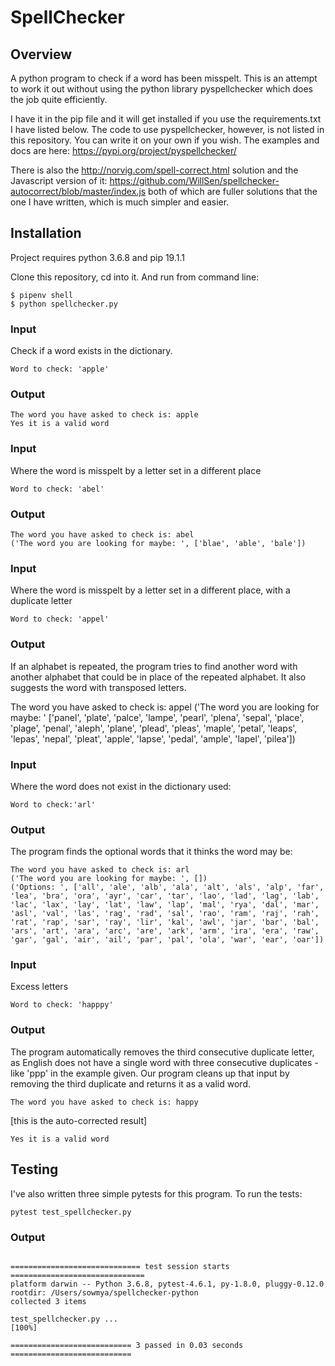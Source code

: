 # SpellChecker


## Overview

A python program to check if a word has been misspelt. This is an attempt to work it out without using the python library pyspellchecker which does
the job quite efficiently.

I have it in the pip file and it will get installed if you use the requirements.txt I have listed below. The code to use pyspellchecker, however, is not listed in this repository. You can write it on your own if you wish. The examples and docs are here:
https://pypi.org/project/pyspellchecker/

There is also the http://norvig.com/spell-correct.html 
solution and the Javascript version of it:
https://github.com/WillSen/spellchecker-autocorrect/blob/master/index.js both of which are fuller solutions that the one I have written, which is much simpler and easier.

## Installation

Project requires python 3.6.8 and pip 19.1.1


Clone this repository, cd into it. And run from command line:

```
$ pipenv shell
$ python spellchecker.py 
```

### Input

Check if a word exists in the dictionary. 

```
Word to check: 'apple'
```

### Output

```
The word you have asked to check is: apple
Yes it is a valid word

```

### Input

Where the word is misspelt by a letter set in a different place

```
Word to check: 'abel'

```

### Output

```
The word you have asked to check is: abel
('The word you are looking for maybe: ', ['blae', 'able', 'bale'])

```
### Input

Where the word is misspelt by a letter set in a different place, with a duplicate letter

```
Word to check: 'appel'
```

### Output


If an alphabet is repeated, the program  tries to find another word with another alphabet
that could be in place of the repeated alphabet. It also suggests the word with transposed letters.

The word you have asked to check is: appel
('The word you are looking for maybe: ' ['panel', 'plate', 'palce', 'lampe', 'pearl', 'plena', 'sepal', 'place', 'plage', 'penal', 'aleph', 'plane', 'plead', 'pleas', 'maple', 'petal', 'leaps', 'lepas', 'nepal', 'pleat', 'apple', 'lapse', 'pedal', 'ample', 'lapel', 'pilea'])

### Input

Where the word does not exist in the dictionary used:

```
Word to check:'arl'
```

### Output

The program finds the optional words that it thinks the word may be:

```
The word you have asked to check is: arl
('The word you are looking for maybe: ', [])
('Options: ', ['all', 'ale', 'alb', 'ala', 'alt', 'als', 'alp', 'far', 'lea', 'bra', 'ora', 'ayr', 'car', 'tar', 'lao', 'lad', 'lag', 'lab', 'lac', 'lax', 'lay', 'lat', 'law', 'lap', 'mal', 'rya', 'dal', 'mar', 'asl', 'val', 'las', 'rag', 'rad', 'sal', 'rao', 'ram', 'raj', 'rah', 'rat', 'rap', 'sar', 'ray', 'lir', 'kal', 'awl', 'jar', 'bar', 'bal', 'ars', 'art', 'ara', 'arc', 'are', 'ark', 'arm', 'ira', 'era', 'raw', 'gar', 'gal', 'air', 'ail', 'par', 'pal', 'ola', 'war', 'ear', 'oar'])

```

### Input

Excess letters

```
Word to check: 'happpy'

```

### Output

The program automatically removes the third consecutive duplicate letter, as English does not have a single word with three consecutive duplicates - like 'ppp' in the example given. Our program cleans up that
input by removing the third duplicate and returns it as a valid word.

```
The word you have asked to check is: happy 
```
[this is the auto-corrected result]

```
Yes it is a valid word
```


## Testing

I've also written three simple pytests for this program. To run the tests:

```
pytest test_spellchecker.py

```

### Output

```

============================= test session starts ==============================
platform darwin -- Python 3.6.8, pytest-4.6.1, py-1.8.0, pluggy-0.12.0
rootdir: /Users/sowmya/spellchecker-python
collected 3 items

test_spellchecker.py ...                                                 [100%]

=========================== 3 passed in 0.03 seconds ===========================

```
